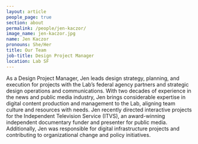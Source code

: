 ```yaml
---
layout: article
people_page: true
section: about
permalink: /people/jen-kaczor/
image_name: jen-kaczor.jpg
name: Jen Kaczor
pronouns: She/Her
title: Our Team
job-title: Design Project Manager
location: Lab SF
---
```


As a Design Project Manager, Jen leads design strategy, planning, and execution for projects with the Lab’s federal agency partners and strategic design operations and communications. With two decades of experience in the news and public media industry, Jen brings considerable expertise in digital content production and management to the Lab, aligning team culture and resources with needs. Jen recently directed interactive projects for the Independent Television Service (ITVS), an award-winning independent documentary funder and presenter for public media. Additionally, Jen was responsible for digital infrastructure projects and contributing to organizational change and policy initiatives.
